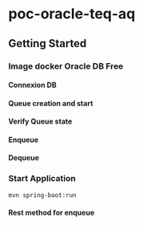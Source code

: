 # poc-oracle-teq-aq

## Getting Started

### Image docker Oracle DB Free

#### Connexion DB

#### Queue creation and start

#### Verify Queue state

#### Enqueue

#### Dequeue

### Start Application

```shell
mvn spring-boot:run
```

#### Rest method for enqueue